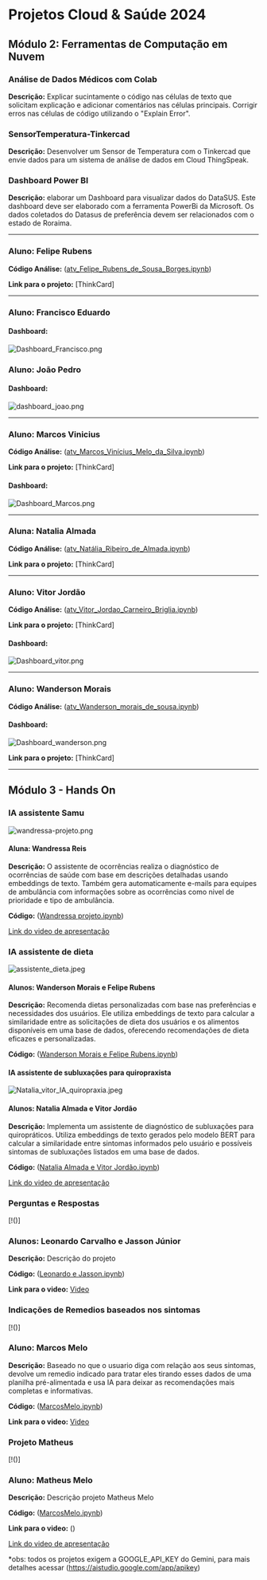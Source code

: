 # Projetos Cloud & Saúde 2024
## Módulo 2: Ferramentas de Computação em Nuvem 

### Análise de Dados Médicos com Colab
**Descrição:** Explicar sucintamente o código nas células de texto que solicitam explicação e adicionar comentários nas células principais. Corrigir erros nas células de código utilizando o "Explain Error".

### SensorTemperatura-Tinkercad
**Descrição:** Desenvolver um Sensor de Temperatura com o Tinkercad que envie dados para um sistema de análise de
dados em Cloud ThingSpeak.

### Dashboard Power BI
**Descrição:** elaborar um Dashboard para visualizar dados do DataSUS. Este dashboard deve ser elaborado com a ferramenta PowerBi da Microsoft. Os dados coletados do Datasus de preferência devem ser relacionados com o estado de Roraima. 

---
### Aluno: Felipe Rubens
**Código Análise:** ([atv_Felipe_Rubens_de_Sousa_Borges.ipynb](https://github.com/projcloudufrr/turma2024ufrr/blob/feature/Projetos%20Modulo%202/Felipe/atv_Felipe_Rubens_de_Sousa_Borges.ipynb))

**Link para o projeto:** [ThinkCard]

---

### Aluno: Francisco Eduardo
#### Dashboard: 
![Dashboard_Francisco.png](https://github.com/projcloudufrr/turma2024ufrr/blob/feature/Projetos%20Modulo%202/Francisco/Dashboard_Francisco.png)

### Aluno: João Pedro
#### Dashboard: 
![dashboard_joao.png](https://github.com/projcloudufrr/turma2024ufrr/blob/feature/Projetos%20Modulo%202/Jo%C3%A3o/dashboard_joao.png)

---

### Aluno: Marcos Vinicius
**Código Análise:** ([atv_Marcos_Vinícius_Melo_da_Silva.ipynb](https://github.com/projcloudufrr/turma2024ufrr/blob/feature/Projetos%20Modulo%202/Marcos/atv_Marcos_Vin%C3%ADcius_Melo_da_Silva.ipynb))

**Link para o projeto:** [ThinkCard]

#### Dashboard: 
![Dashboard_Marcos.png](https://github.com/projcloudufrr/turma2024ufrr/blob/feature/Projetos%20Modulo%202/Marcos/Dashboard_Marcos.png)

---

### Aluna: Natalia Almada
**Código Análise:** ([atv_Natália_Ribeiro_de_Almada.ipynb](https://github.com/projcloudufrr/turma2024ufrr/blob/feature/Projetos%20Modulo%202/Natalia/atv_Nat%C3%A1lia_Ribeiro_de_Almada.ipynb))

**Link para o projeto:** [ThinkCard]

---

### Aluno: Vitor Jordão
**Código Análise:** ([atv_Vitor_Jordao_Carneiro_Briglia.ipynb](https://github.com/projcloudufrr/turma2024ufrr/blob/feature/Projetos%20Modulo%202/Vitor/atv_Vitor_Jordao_Carneiro_Briglia.ipynb))

**Link para o projeto:** [ThinkCard]

#### Dashboard: 
![Dashboard_vitor.png](https://github.com/projcloudufrr/turma2024ufrr/blob/feature/Projetos%20Modulo%202/Vitor/Dashboard_vitor.png)

---

### Aluno: Wanderson Morais
**Código Análise:** ([atv_Wanderson_morais_de_sousa.ipynb](https://github.com/projcloudufrr/turma2024ufrr/blob/feature/Projetos%20Modulo%202/Wanderson/atv_Wanderson_morais_de_sousa.ipynb))

#### Dashboard:
![Dashboard_wanderson.png](https://github.com/projcloudufrr/turma2024ufrr/blob/feature/Projetos%20Modulo%202/Wanderson/Dashboard_wanderson.png)

**Link para o projeto:** [ThinkCard]

---

## Módulo 3 - Hands On

### IA assistente Samu

![wandressa-projeto.png](https://github.com/projcloudufrr/turma2024ufrr/blob/main/Projetos%20Modulo%203/Wandressa/wandressa-projeto.png)

#### Aluna: Wandressa Reis  

**Descrição:** O assistente de ocorrências realiza o diagnóstico de ocorrências de saúde com base em descrições detalhadas usando embeddings de texto. Também gera automaticamente e-mails para equipes de ambulância com informações sobre as ocorrências como nivel de prioridade e tipo de ambulância. 

**Código:** ([Wandressa projeto.ipynb](https://github.com/projcloudufrr/turma2024ufrr/blob/main/Projetos%20Modulo%203/Wandressa/wandressa_projeto.ipynb))

[Link do video de apresentação](https://drive.google.com/file/d/1oQ5WppDsCv3mju1ukLedUVqwRPH1tnjo/view?usp=sharing)


### IA assistente de dieta

![assistente_dieta.jpeg](https://github.com/projcloudufrr/turma2024ufrr/blob/main/Projetos%20Modulo%203/Wanderson%20e%20Felipe/assistente_dieta.jpeg)

#### Alunos: Wanderson Morais e Felipe Rubens

**Descrição:** Recomenda dietas personalizadas com base nas preferências e necessidades dos usuários. Ele utiliza embeddings de texto para calcular a similaridade entre as solicitações de dieta dos usuários e os alimentos disponíveis em uma base de dados, oferecendo recomendações de dieta eficazes e personalizadas.

**Código:** ([Wanderson Morais e Felipe Rubens.ipynb](https://github.com/projcloudufrr/turma2024ufrr/blob/main/Projetos%20Modulo%203/Wanderson%20e%20Felipe/Wanderson_e_Felipe_Assistente_de_dieta.ipynb))


#### IA assistente de subluxações para quiropraxista

![Natalia_vitor_IA_quiropraxia.jpeg](https://github.com/projcloudufrr/turma2024ufrr/blob/main/Projetos%20Modulo%203/Natalia%20e%20Vitor/Natalia_vitor_IA_quiropraxia.jpeg)

#### Alunos: Natalia Almada e Vitor Jordão

**Descrição:** Implementa um assistente de diagnóstico de subluxações para quiropráticos. Utiliza embeddings de texto gerados pelo modelo BERT para calcular a similaridade entre sintomas informados pelo usuário e possíveis sintomas de subluxações listados em uma base de dados.

**Código:** ([Natalia Almada e Vitor Jordão.ipynb](https://github.com/projcloudufrr/turma2024ufrr/blob/main/Projetos%20Modulo%203/Natalia%20e%20Vitor/natalia_vitor_assistente_luxa%C3%A7%C3%A3o.ipynb))

[Link do video de apresentação](https://drive.google.com/file/d/1E_2xmjdxZSHgi2l1GsMPUghKvMPhfjFF/view?usp=drive_link)

### Perguntas e Respostas

[!()]

### Alunos: Leonardo Carvalho e Jasson Júnior

**Descrição:** Descrição do projeto

**Código:** ([Leonardo e Jasson.ipynb](https://github.com/projcloudufrr/turma2024ufrr/blob/main/Projetos%20Modulo%203/Leonardo%20e%20Jasson/Leonardo_e_Jasson.ipynb))

**Link para o video:** [Video](https://github.com/projcloudufrr/turma2024ufrr/blob/main/Projetos%20Modulo%203/Leonardo%20e%20Jasson/Leonardo%20Carvalho%20Video%20demonstrativo.mp4)

### Indicações de Remedios baseados nos sintomas

[!()]

### Aluno: Marcos Melo

**Descrição:** Baseado no que o usuario diga com relação aos seus sintomas, devolve um remedio indicado para tratar eles tirando esses dados de uma planilha pré-alimentada e usa IA para deixar as recomendações mais completas e informativas.

**Código:** ([MarcosMelo.ipynb](https://github.com/projcloudufrr/turma2024ufrr/blob/main/Projetos%20Modulo%203/Marcos/MarcosMelo.ipynb))

**Link para o video:** [Video]( https://youtu.be/qk2lpom6kgM)

### Projeto Matheus

[!()]

### Aluno: Matheus Melo

**Descrição:** Descrição projeto Matheus Melo

**Código:** ([MarcosMelo.ipynb](https://github.com/projcloudufrr/turma2024ufrr/blob/main/Projetos%20Modulo%203/Matheus/MatheusMelo.ipynb))

**Link para o video:** ()

[Link do video de apresentação](https://drive.google.com/file/d/1E_2xmjdxZSHgi2l1GsMPUghKvMPhfjFF/view?usp=drive_link)



*obs: todos os projetos exigem a GOOGLE_API_KEY do Gemini, para mais detalhes acessar (https://aistudio.google.com/app/apikey)
